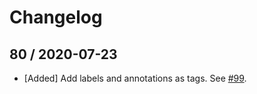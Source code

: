 # Changelog
## 80 / 2020-07-23

* [Added] Add labels and annotations as tags. See [#99](https://github.com/DataDog/datadog-firehose-nozzle-release/pull/99).

